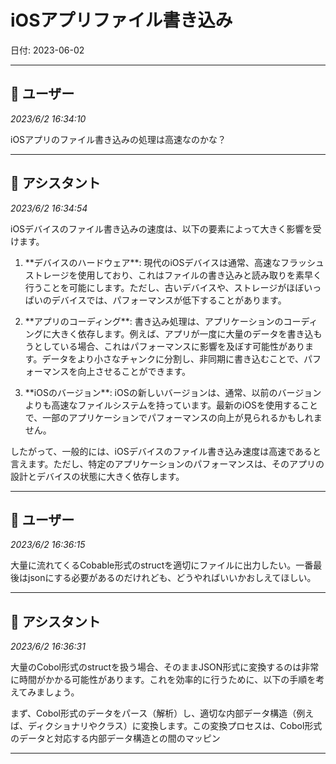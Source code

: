 # iOSアプリファイル書き込み

日付: 2023-06-02

---

## 👤 ユーザー
*2023/6/2 16:34:10*

iOSアプリのファイル書き込みの処理は高速なのかな？

---

## 🤖 アシスタント
*2023/6/2 16:34:54*

iOSデバイスのファイル書き込みの速度は、以下の要素によって大きく影響を受けます。

1. \*\*デバイスのハードウェア\*\*: 現代のiOSデバイスは通常、高速なフラッシュストレージを使用しており、これはファイルの書き込みと読み取りを素早く行うことを可能にします。ただし、古いデバイスや、ストレージがほぼいっぱいのデバイスでは、パフォーマンスが低下することがあります。

2. \*\*アプリのコーディング\*\*: 書き込み処理は、アプリケーションのコーディングに大きく依存します。例えば、アプリが一度に大量のデータを書き込もうとしている場合、これはパフォーマンスに影響を及ぼす可能性があります。データをより小さなチャンクに分割し、非同期に書き込むことで、パフォーマンスを向上させることができます。

3. \*\*iOSのバージョン\*\*: iOSの新しいバージョンは、通常、以前のバージョンよりも高速なファイルシステムを持っています。最新のiOSを使用することで、一部のアプリケーションでパフォーマンスの向上が見られるかもしれません。

したがって、一般的には、iOSデバイスのファイル書き込み速度は高速であると言えます。ただし、特定のアプリケーションのパフォーマンスは、そのアプリの設計とデバイスの状態に大きく依存します。

---

## 👤 ユーザー
*2023/6/2 16:36:15*

大量に流れてくるCobable形式のstructを適切にファイルに出力したい。一番最後はjsonにする必要があるのだけれども、どうやればいいかおしえてほしい。

---

## 🤖 アシスタント
*2023/6/2 16:36:31*

大量のCobol形式のstructを扱う場合、そのままJSON形式に変換するのは非常に時間がかかる可能性があります。これを効率的に行うために、以下の手順を考えてみましょう。

まず、Cobol形式のデータをパース（解析）し、適切な内部データ構造（例えば、ディクショナリやクラス）に変換します。この変換プロセスは、Cobol形式のデータと対応する内部データ構造との間のマッピン

---
